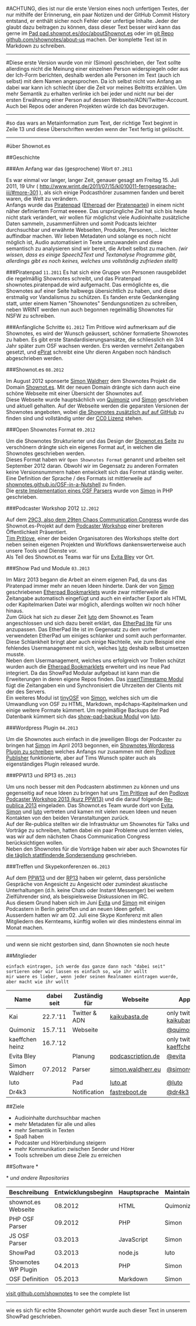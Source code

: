 #ACHTUNG, dies ist nur die erste Version eines noch unfertigen Textes, der nur mithilfe der Erinnerung, ein paar Notizen und der GitHub Commit History entstand, er enthält sicher noch Fehler oder unfertige Inhalte. Jeder der glaubt dazu beitragen zu können, dass dieser Text besser wird kann das gerne im [Pad pad.shownot.es/doc/aboutShownot.es](http://pad.shownot.es/doc/aboutShownot.es) oder im [git Repo github.com/shownotes/about-us](https://github.com/shownotes/about-us) machen. Der komplette Text ist in Markdown zu schreiben.

---

#Diese erste Version wurde von mir (Simon) geschrieben, der Text sollte allerdings nicht die Meinung einer einzelnen Person widerspiegeln oder aus der Ich-Form berichten, deshalb werden alle Personen im Text (auch ich selbst) mit dem Namen angesprochen. Da ich selbst nicht von Anfang an dabei war kann ich schlecht über die Zeit vor meines Beitritts erzählen. Um mehr Semantik zu erhalten verlinke ich bei jeder und nicht nur bei der ersten Erwähnung einer Person auf dessen Webseite/ADN/Twitter-Account. Auch bei Repos oder anderen Projekten würde ich das bevorzugen.

---

#so das wars an Metainformation zum Text, der richtige Text beginnt in Zeile 13 und diese Überschriften werden wenn der Text fertig ist gelöscht.

---

#über Shownot.es

##Geschichte

###Am Anfang war das (gesprochene) Wort ```07.2011```

Es war einmal vor langer, langer Zeit, genauer gesagt am Freitag 15. Juli 2011, 19 Uhr ( http://www.wrint.de/2011/07/15/kl010011-ferngesprache-iii/#more-301 ), als sich einige Podcasthörer zusammen fanden und bereit waren, die Welt zu verändern.  
Anfangs wurde das [Piratenpad](http://www.piratenpad.de/) ([Etherpad](http://de.wikipedia.org/wiki/EtherPad) der [Piratenpartei](http://www.piratenpartei.de/)) in einem nicht näher definiertem Format eeeeee. Das ursprüngliche Ziel hat sich bis heute nicht stark verändert, wir wollen für möglichst viele Audioinhalte zusätzliche Daten sammeln, zusammenführen und somit Podcasts leichter durchsuchbar und erwähnte Webseiten, Produkte, Personen, … leichter auffindbar machen. Wir lieben Metadaten und solange es noch nicht möglich ist, Audio automatisiert in Texte umzuwandeln und diese semantisch zu analysieren sind wir bereit, die Arbeit selbst zu machen. *(wir wissen, dass es einige Speech2Text und Textanalyse Programme gibt, allerdings gibt es noch keines, welches uns vollständig zufrieden stellt)*  

###Piratenpad ```11.2011```
Es hat sich eine Gruppe von Personen rausgebildet die regelmäßig Shownotes schreibt, und das Piratenpad shownotes.piratenpad.de wird aufgemacht.
Das ermöglichte es, die Shownotes auf einer Seite halbwegs übersichtlich zu haben, und diese erstmalig vor Vandalismus zu schützen.
Es fanden erste Gedankengäng statt, unter einem Namen "Shownotes"  Sendungsnotizen zu schreiben, neben WRINT werden nun auch begonnen regelmäßig Shownotes für NSFW zu schreiben.

###Anfängliche Schritte ```01.2012```
Tim Pritlove wird aufmerksam auf die Shownotes, es wird der Wunsch geäussert, schöner formatierte Shownotes zu haben. Es gibt erste Standardisierungsansätze, die schliesslich ein 3/4 Jahr später zum OSF wachsen werden.
Ers werden vermehrt Zeitangaben gesetzt, und [ePirat](http://epirat.de/) schreibt  eine Uhr dieren Angaben noch händisch abgeschrieben werden.

###Shownot.es ```08.2012```

Im August 2012 sponserte [Simon Waldherr](http://simon.waldherr.eu/) dem Shownotes Projekt die Domain [Shownot.es](http://shownot.es/). Mit der neuen Domain drängte sich dann auch eine schöne Webseite mit einer Übersicht der Shownotes auf.  
Diese Webseite wurde hauptsächlich von [Quimoniz](https://alpha.app.net/quimoniz) und [Simon](http://simon.waldherr.eu/) geschrieben und aktuell gehalten. Auf der Webseite werden die geparsten Versionen der Shownotes angeboten, wobei [die Shownotes zusätzlich auf auf GitHub](https://github.com/shownotes/shownot.es) zu finden sind und vollständig unter der [CC0 Lizenz](http://creativecommons.org/publicdomain/zero/1.0/) stehen.

###Open Shownotes Format ```09.2012```

Um die Shownotes Strukturierter und das Design der [Shownot.es Seite](http://shownot.es/) zu verschönern drängte sich ein eigenes Format auf, in welchen die Shownotes geschrieben werden.  
Dieses Format haben wir ```Open Shownotes Format``` genannt und arbeiten seit September 2012 daran. Obwohl wir im Gegensatz zu anderen Formaten keine Versionsnummern haben entwickelt sich das Format ständig weiter. Eine Definition der Sprache / des Formats ist mittlerweile auf [shownotes.github.io/OSF-in-a-Nutshell](http://shownotes.github.io/OSF-in-a-Nutshell/#deutsch) zu finden.  
Die [erste Implementation eines OSF Parsers](https://github.com/shownotes/OpenShownotesFormat) wurde von [Simon](http://simon.waldherr.eu/) in PHP geschrieben.

###Podcaster Workshop 2012 ```12.2012```

Auf dem [29C3, also dem 29ten Chaos Communication Congress](http://events.ccc.de/category/29c3/) wurde das Shownot.es-Projekt auf dem [Podcaster Workshop](http://events.ccc.de/congress/2012/wiki/Podcaster_Workshop) einer breiteren Öffentlichkeit Präsentiert.   
[Tim Pritlove](http://metaebene.me/timpritlove/), einer der beiden Organisatoren des Workshops stellte dort neben seinen eigenen Projekten und Workflows dankenswerterweise auch unsere Tools und Dienste vor.  
Als Teil des Shownot.es Teams war für uns [Evita Bley](https://alpha.app.net/evita) vor Ort.

###Show Pad und Module ```03.2013```

Im März 2013 begann die Arbeit an einem eigenen Pad, da uns das Piratenpad immer mehr an neuen Ideen hinderte. Dank der von [Simon](http://simon.waldherr.eu/) geschriebenen [Etherpad Bookmarklets](https://github.com/shownotes/EtherpadBookmarklets) wurde zwar mittlerweile die Zeitangabe automatisch eingefügt und auch ein einfacher Export als HTML oder Kapitelmarken Datei war möglich, allerdings wollten wir noch höher hinaus.  
Zum Glück hat sich zu dieser Zeit [luto](http://luto.at/) dem Shownot.es Team angeschlossen und sich dazu bereit erklärt, das [EtherPad lite](https://github.com/ether/etherpad-lite) für uns anzupassen. Das EtherPad lite ist im Gegensatz zu dem vorher verwendeten EtherPad um einiges schlanker und somit auch performanter. Diese Schlankheit bringt aber auch einige Nachteile, wie zum Beispiel eine fehlendes Usermanagement mit sich, welches [luto](http://luto.at/) deshalb selbst umsetzen musste.  
Neben dem Usermanagement, welches uns erfolgreich vor Trollen schützt wurden auch die [Etherpad Bookmarklets](https://github.com/shownotes/EtherpadBookmarklets) erweitert und ins neue Pad integriert. Da das ShowPad Modular aufgebaut ist kann man die Erweiterungen in deren eigene Repos finden. Das [insertTimestamp Modul](https://github.com/shownotes/ep_insertTimestamp) fügt die Zeitangaben ein und Synchronisiert die Uhrzeiten der Clients mit der des Servers.  
Ein weiteres Modul ist [tinyOSF](https://github.com/shownotes/tinyOSF.js) von [Simon](http://simon.waldherr.eu/), welches sich um die Umwandlung von OSF zu HTML, Markdown, mp4chaps-Kapitelmarken und einige weitere Formate kümmert.
Um regelmäßige Backups der Pad Datenbank kümmert sich das [show-pad-backup Modul](https://github.com/shownotes/show-pad-backup) von [luto](http://luto.at/).

###Wordpress Plugin ```04.2013```

Um die Shownotes auch einfach in die jeweiligen Blogs der Podcaster zu bringen hat [Simon](http://simon.waldherr.eu/) im April 2013 begonnen, ein [Shownotes Wordpress Plugin zu schreiben](https://github.com/shownotes/wp-osf-shownotes) welches Anfangs nur zusammen mit dem [Podlove Publisher](https://github.com/podlove/podlove-publisher) funktionierte, aber auf Tims Wunsch später auch als eigenständiges Plugin released wurde.

###PPW13 und RP13 ```05.2013```

Um uns noch besser mit den Podcastern abstimmen zu können und uns gegenseitig auf neue Ideen zu bringen hat uns [Tim Pritlove](http://metaebene.me/timpritlove/) auf den [Podlove Podcaster Workshop 2013 (kurz PPW13)](http://metaebene.me/blog/2013/03/15/podlove-podcaster-workshop/) und die darauf folgende [Re-publica 2013](http://re-publica.de/) eingeladen. Das Shownot.es Team wurde dort von [Evita](https://alpha.app.net/evita), [Simon](http://simon.waldherr.eu/) und [luto](http://luto.at/) vertreten und kamen mit vielen neuen Ideen und neuen Kontakten von den beiden Veranstaltungen zurück.  
Auf der Re-publica stellten wir die Infrastruktur um Shownotes für Talks und Vorträge zu schreiben, hatten dabei ein paar Probleme und lernten vieles, was wir auf dem nächsten Chaos Communication Congress berücksichtigen wollen.  
Neben den Shownotes für die Vorträge haben wir aber auch Shownotes für [die täglich stattfindende Sondersendung](http://die-sondersendung.de/) geschrieben.

###Treffen und Skypekonferenzen ```06.2013```

Auf dem [PPW13](http://metaebene.me/blog/2013/03/15/podlove-podcaster-workshop/) und der [RP13](http://re-publica.de/) haben wir gelernt, dass persönliche Gespräche von Angesicht zu Angesicht oder zumindest akustische Unterhaltungen (d.h. keine Chats oder Instant Messenger) bei weitem Zielführender sind, als beispielsweise Diskussionen im IRC.  
Aus diesem Grund haben sich im Juni [Evita](https://alpha.app.net/evita) und [Simon](http://simon.waldherr.eu/) mit einigen Podcastern in Berlin getroffen und an neuen Ideen gefeilt.  
Ausserdem hatten wir am 02. Juli eine Skype Konferenz mit allen Mitgliedern des Kernteams, künftig wollen wir dies mindestens einmal im Monat machen.

---

und wenn sie nicht gestorben sind, dann Shownoten sie noch heute

##Mitglieder

```einfach eintragen, ich werde das ganze dann nach "dabei seit" sortieren oder wir lassen es einfach so, wie ihr wollt```  
```mir waere es lieber, wenn jeder seinen Realnamen eintragen wuerde, aber macht wie ihr wollt```   

Name             | dabei seit | Zuständig für | Webseite              | App.net
-----------------|------------|---------------|-----------------------|-------------------
Kai              |    22.7.'11        | Twitter & ADN | [kaikubasta.de](http://kaikubasta.de/)         | only twitter [kaikubasta](http://twitter.com/kaikubasta)
Quimoniz         |      15.7.'11      | Webseite      |                       | [@quimoniz](https://alpha.app.net/quimoniz)
kaeffchen heinz  |  16.7.'12          |               |                       | only twitter [kaeffchen_heinz](https://twitter.com/kaeffchen_heinz)
Evita Bley       |            | Planung       | [podcascription.de](http://podcascription.de/) | [@evita](https://alpha.app.net/evita)
Simon Waldherr   | 07.2012    | Parser        | [simon.waldherr.eu](http://simon.waldherr.eu/) | [@simonwaldherr](https://alpha.app.net/simonwaldherr)
luto             |            | Pad           | [luto.at](http://luto.at/)                     | [@luto](https://alpha.app.net/luto)
Dr4k3            |            | Notification  | [fastreboot.de](http://fastreboot.de/)         | [@dr4k3](https://alpha.app.net/dr4k3)

##Ziele

* Audioinhalte durchsuchbar machen
* mehr Metadaten für alle und alles
* mehr Semantik in Texten
* Spaß haben
* Podcaster und Hörerbindung steigern
* mehr Kommunikation zwischen Sender und Hörer
* Tools schreiben um diese Ziele zu erreichen


##Software \*

\* *und andere Repositories*

Beschreibung        | Entwicklungsbeginn | Hauptsprache | Maintainer | Repo
--------------------|--------------------|--------------|------------|------
shownot.es Webseite | 08.2012            | HTML         | Quimoniz   | [shownot.es](https://github.com/shownotes/shownot.es)
PHP OSF Parser      | 09.2012            | PHP          | Simon      | [OpenShownotesFormat](https://github.com/shownotes/OpenShownotesFormat)
JS OSF Parser       | 03.2013            | JavaScript   | Simon      | [tinyOSF.js](https://github.com/shownotes/tinyOSF.js)
ShowPad             | 03.2013            | node.js      | luto       | [show-pad](https://github.com/shownotes/show-pad)
Shownotes WP Plugin | 04.2013            | PHP          | Simon      | [wp-osf-shownotes](https://github.com/SimonWaldherr/wp-osf-shownotes)
OSF Definition      | 05.2013            | Markdown     | Simon      | [OSF-in-a-Nutshell](https://github.com/shownotes/OSF-in-a-Nutshell)

[visit github.com/shownotes](https://github.com/shownotes) to see the complete list

---
wie es sich für echte Shownoter gehört wurde auch dieser Text in unserem ShowPad geschrieben.

